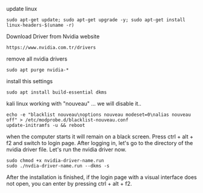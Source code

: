 update linux

```
sudo apt-get update; sudo apt-get upgrade -y; sudo apt-get install linux-headers-$(uname -r)

```

Download Driver from Nvidia website

```
https://www.nvidia.com.tr/drivers
```

remove all nvidia drivers

```
sudo apt purge nvidia-*
```

install this settings

```
sudo apt install build-essential dkms
```

kali linux working with "nouveau" ... we will disable it..

```
echo -e "blacklist nouveau\noptions nouveau modeset=0\nalias nouveau off" > /etc/modprobe.d/blacklist-nouveau.conf
update-initramfs -u && reboot
```

when the computer starts it will remain on a black screen. Press ctrl + alt + f2 and switch to login page.
After logging in, let's go to the directory of the nvidia driver file. Let's run the nvidia driver now.

```
sudo chmod +x nvidia-driver-name.run
sudo ./nvdia-driver-name.run --dkms -s

```

After the installation is finished, if the login page with a visual interface does not open, you can enter by pressing ctrl + alt + f2.

